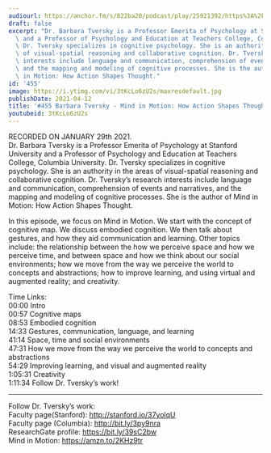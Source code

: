 ```yaml
---
audiourl: https://anchor.fm/s/822ba20/podcast/play/25921392/https%3A%2F%2Fd3ctxlq1ktw2nl.cloudfront.net%2Fstaging%2F2021-0-29%2F160c2de6-5736-dec3-d3c0-59f32ce7cf75.m4a
draft: false
excerpt: "Dr. Barbara Tversky is a Professor Emerita of Psychology at Stanford University\
  \ and a Professor of Psychology and Education at Teachers College, Columbia University.\
  \ Dr. Tversky specializes in cognitive psychology. She is an authority in the areas\
  \ of visual-spatial reasoning and collaborative cognition. Dr. Tversky\u2019s research\
  \ interests include language and communication, comprehension of events and narratives,\
  \ and the mapping and modeling of cognitive processes. She is the author of Mind\
  \ in Motion: How Action Shapes Thought."
id: '455'
image: https://i.ytimg.com/vi/3tKcLo6zU2s/maxresdefault.jpg
publishDate: 2021-04-12
title: '#455 Barbara Tversky - Mind in Motion: How Action Shapes Thought'
youtubeid: 3tKcLo6zU2s
---
```

<div class="timelinks">

RECORDED ON JANUARY 29th 2021.  
Dr. Barbara Tversky is a Professor Emerita of Psychology at Stanford University and a Professor of Psychology and Education at Teachers College, Columbia University. Dr. Tversky specializes in cognitive psychology. She is an authority in the areas of visual-spatial reasoning and collaborative cognition. Dr. Tversky’s research interests include language and communication, comprehension of events and narratives, and the mapping and modeling of cognitive processes. She is the author of Mind in Motion: How Action Shapes Thought.

In this episode, we focus on Mind in Motion. We start with the concept of cognitive map. We discuss embodied cognition. We then talk about gestures, and how they aid communication and learning. Other topics include: the relationship between the how we perceive space and how we perceive time, and between space and how we think about our social environments; how we move from the way we perceive the world to concepts and abstractions; how to improve learning, and using virtual and augmented reality; and creativity.

Time Links:  
<time>00:00</time> Intro  
<time>00:57</time> Cognitive maps  
<time>08:53</time> Embodied cognition    
<time>14:33</time> Gestures, communication, language, and learning  
<time>41:14</time> Space, time and social environments  
<time>47:31</time> How we move from the way we perceive the world to concepts and abstractions  
<time>54:29</time> Improving learning, and visual and augmented reality  
<time>1:05:31</time> Creativity  
<time>1:11:34</time> Follow Dr. Tversky’s work!

---

Follow Dr. Tversky’s work:  
Faculty page(Stanford): http://stanford.io/37yolqU  
Faculty page (Columbia): http://bit.ly/3py9nra  
ResearchGate profile: https://bit.ly/39sC2bw  
Mind in Motion: https://amzn.to/2KHz9tr
</div>

